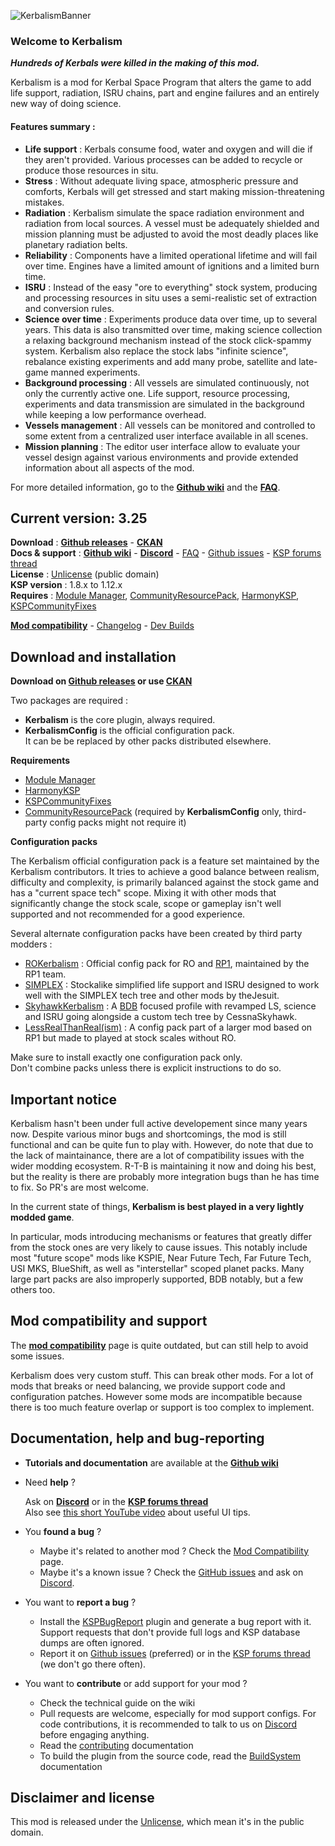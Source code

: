 ![KerbalismBanner]

### Welcome to Kerbalism

***Hundreds of Kerbals were killed in the making of this mod.***

Kerbalism is a mod for Kerbal Space Program that alters the game to add life support, radiation, ISRU chains, part and engine failures and an entirely new way of doing science.

#### Features summary :

- **Life support** : Kerbals consume food, water and oxygen and will die if they aren't provided. Various processes can be added to recycle or produce those resources in situ.
- **Stress** : Without adequate living space, atmospheric pressure and comforts, Kerbals will get stressed and start making mission-threatening mistakes.
- **Radiation** : Kerbalism simulate the space radiation environment and radiation from local sources. A vessel must be adequately shielded and mission planning must be adjusted to avoid the most deadly places like planetary radiation belts.
- **Reliability** : Components have a limited operational lifetime and will fail over time. Engines have a limited amount of ignitions and a limited burn time.
- **ISRU** : Instead of the easy "ore to everything" stock system, producing and processing resources in situ uses a semi-realistic set of extraction and conversion rules.
- **Science over time** : Experiments produce data over time, up to several years. This data is also transmitted over time, making science collection a relaxing background mechanism instead of the stock click-spammy system. Kerbalism also replace the stock labs "infinite science", rebalance existing experiments and add many probe, satellite and late-game manned experiments.
- **Background processing** : All vessels are simulated continuously, not only the currently active one. Life support, resource processing, experiments and data transmission are simulated in the background while keeping a low performance overhead.
- **Vessels management** : All vessels can be monitored and controlled to some extent from a centralized user interface available in all scenes.
- **Mission planning** : The editor user interface allow to evaluate your vessel design against various environments and provide extended information about all aspects of the mod.

For more detailed information, go to the **[Github wiki]** and the **[FAQ]**.

## Current version: 3.25
 
**Download** : **[Github releases]** - **[CKAN]**  
**Docs & support** : **[Github wiki]** - **[Discord]** - [FAQ] - [Github issues] - [KSP forums thread]  
**License** : [Unlicense] (public domain)  
**KSP version** : 1.8.x to 1.12.x  
**Requires** : [Module Manager], [CommunityResourcePack], [HarmonyKSP], [KSPCommunityFixes]

**[Mod compatibility]** - [Changelog] - [Dev Builds]

## Download and installation

**Download on [Github releases] or use [CKAN]** 

Two packages are required :
- **Kerbalism** is the core plugin, always required.
- **KerbalismConfig** is the official configuration pack.\
  It can be be replaced by other packs distributed elsewhere.

**Requirements**

- [Module Manager]
- [HarmonyKSP]
- [KSPCommunityFixes]
- [CommunityResourcePack] (required by **KerbalismConfig** only, third-party config packs might not require it) 

**Configuration packs**

The Kerbalism official configuration pack is a feature set maintained by the Kerbalism contributors. It tries to achieve a good balance between realism, difficulty and complexity, is primarily balanced against the stock game and has a "current space tech" scope. Mixing it with other mods that significantly change the stock scale, scope or gameplay isn't well supported and not recommended for a good experience.

Several alternate configuration packs have been created by third party modders :

- [ROKerbalism](https://github.com/Standecco/ROKerbalism) : Official config pack for RO and [RP1](https://github.com/KSP-RO/RP-0), maintained by the RP1 team.
- [SIMPLEX](https://spacedock.info/mod/2300) : Stockalike simplified life support and ISRU designed to work well with the SIMPLEX tech tree and other mods by theJesuit.
- [SkyhawkKerbalism](https://forum.kerbalspaceprogram.com/index.php?/topic/208204-skyhawk-kerbalism-v01-alpha-release/) : A [BDB](https://forum.kerbalspaceprogram.com/index.php?/topic/122020-1123-bluedog-design-bureau-stockalike-saturn-apollo-and-more-v1103-%D0%BB%D1%83%D0%BD%D0%B0-17june2022/) focused profile with revamped LS, science and ISRU going alongside a custom tech tree by CessnaSkyhawk.
- [LessRealThanReal(ism)](https://forum.kerbalspaceprogram.com/index.php?/topic/189978-112-less-real-than-realism-rp-1-with-less-r-v203/) : A config pack part of a larger mod based on RP1 but made to played at stock scales without RO. 

Make sure to install exactly one configuration pack only.\
Don't combine packs unless there is explicit instructions to do so.

## Important notice

Kerbalism hasn't been under full active developement since many years now. Despite various minor bugs and shortcomings, the mod is still functional and can be quite fun to play with.
However, do note that due to the lack of maintainance, there are a lot of compatibility issues with the wider modding ecosystem.  R-T-B is maintaining it now and doing his best, but the reality is there are probably more integration bugs than he has time to fix.  So PR's are most welcome.

In the current state of things, **Kerbalism is best played in a very lightly modded game**.

In particular, mods introducing mechanisms or features that greatly differ from the stock ones are very likely to cause issues.
This notably include most "future scope" mods like KSPIE, Near Future Tech, Far Future Tech, USI MKS, BlueShift, as well as "interstellar" scoped planet packs.
Many large part packs are also improperly supported, BDB notably, but a few others too.

## Mod compatibility and support

The **[mod compatibility]** page is quite outdated, but can still help to avoid some issues.

Kerbalism does very custom stuff. This can break other mods. For a lot of mods that breaks or need balancing, we provide support code and configuration patches. However some mods are incompatible because there is too much feature overlap or support is too complex to implement.

## Documentation, help and bug-reporting

- **Tutorials and documentation** are available at the **[Github wiki]**

- Need **help** ?

  Ask on **[Discord]** or in the **[KSP forums thread]**\
  Also see [this short YouTube video](https://www.youtube.com/watch?v=eW9pW_839sw) about useful UI tips.

- You **found a bug** ?
  - Maybe it's related to another mod ? Check the [Mod Compatibility] page.
  - Maybe it's a known issue ? Check the [GitHub issues] and ask on [Discord].

- You want to **report a bug** ?
  - Install the [KSPBugReport] plugin and generate a bug report with it. Support requests that don't provide full logs and KSP database dumps are often ignored.
  - Report it on [Github issues] (preferred) or in the [KSP forums thread] (we don't go there often).

- You want to **contribute** or add support for your mod ?
  - Check the technical guide on the wiki
  - Pull requests are welcome, especially for mod support configs. For code contributions, it is recommended to talk to us on [Discord] before engaging anything.
  - Read the [contributing] documentation
  - To build the plugin from the source code, read the [BuildSystem] documentation

## Disclaimer and license

This mod is released under the [Unlicense], which mean it's in the public domain.


[Github releases]: https://github.com/Kerbalism/Kerbalism/releases
[Github wiki]: https://github.com/Kerbalism/Kerbalism/wiki
[GitHub issues]: https://github.com/Kerbalism/Kerbalism/issues
[Dev Builds]: https://github.com/Kerbalism/DevBuilds/releases
[Mod Compatibility]: https://github.com/Kerbalism/Kerbalism/wiki/Home-~-Mod-Support
[Changelog]: https://github.com/Kerbalism/Kerbalism/blob/master/CHANGELOG.md
[Contributing]: https://github.com/Kerbalism/Kerbalism/blob/master/CONTRIBUTING.md
[BuildSystem]: https://github.com/Kerbalism/Kerbalism/blob/master/BuildSystem/README.MD
[System/API.cs]: https://github.com/Kerbalism/Kerbalism/blob/master/src/System/API.cs
[KSP forums thread]: https://forum.kerbalspaceprogram.com/index.php?/topic/201171-kerbalism
[Discord]: https://discord.gg/3JAE2JE

[KSPBugReport]: https://github.com/KSPModdingLibs/KSPBugReport
[Module Manager]: https://ksp.sarbian.com/jenkins/job/ModuleManager/lastStableBuild/
[CommunityResourcePack]: https://github.com/BobPalmer/CommunityResourcePack/releases
[HarmonyKSP]: https://github.com/KSPModdingLibs/HarmonyKSP/releases
[KSPCommunityFixes]: https://github.com/KSPModdingLibs/KSPCommunityFixes/releases
[CKAN]: https://forum.kerbalspaceprogram.com/index.php?/topic/197082-ckan
[Unlicense]: https://github.com/Kerbalism/Kerbalism/blob/master/LICENSE

[KerbalismBanner]: https://github.com/Kerbalism/Kerbalism/raw/master/misc/img/banner.png

[New and Noteworthy]: https://github.com/Kerbalism/Kerbalism/wiki/New-And-Noteworthy
[FAQ]: https://github.com/Kerbalism/Kerbalism/wiki/FAQ
